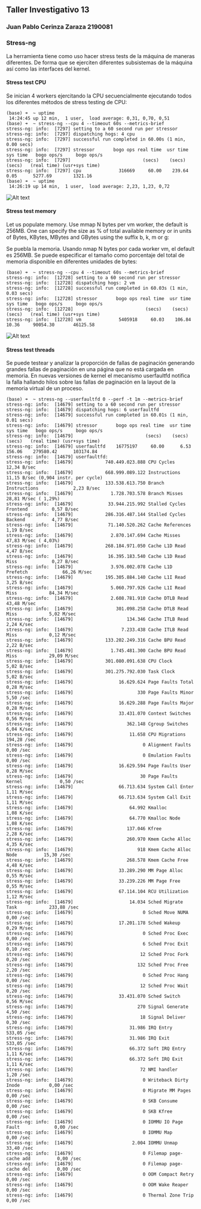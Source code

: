
## Taller Investigativo 13
### Juan Pablo Cerinza Zaraza 2190081

### Stress-ng
La herramienta tiene como uso hacer stress tests de la máquina de maneras diferentes. De forma que se ejerciten diferentes subsistemas de la máquina así como las interfaces del kernel.

#### Stress test CPU

Se inician 4 workers ejercitando la CPU secuencialmente ejecutando todos los diferentes métodos de stress testing de CPU:

	(base) ➜  ~ uptime
	 14:24:45 up 12 min,  1 user,  load average: 0,31, 0,70, 0,51
	(base) ➜  ~ stress-ng --cpu 4 --timeout 60s --metrics-brief
	stress-ng: info:  [7297] setting to a 60 second run per stressor
	stress-ng: info:  [7297] dispatching hogs: 4 cpu
	stress-ng: info:  [7297] successful run completed in 60.00s (1 min, 0.00 secs)
	stress-ng: info:  [7297] stressor       bogo ops real time  usr time  sys time   bogo ops/s     bogo ops/s
	stress-ng: info:  [7297]                           (secs)    (secs)    (secs)   (real time) (usr+sys time)
	stress-ng: info:  [7297] cpu              316669     60.00    239.64      0.05      5277.69        1321.16
	(base) ➜  ~ uptime
	 14:26:19 up 14 min,  1 user,  load average: 2,23, 1,23, 0,72

<img title="cpu graphics" alt="Alt text" src="cpu.png">

#### Stress test memory

Let us populate memory. Use mmap N bytes per vm worker, the default is 256MB. One can specify the size as % of total available memory or in units of Bytes, KBytes, MBytes and GBytes using the suffix b, k, m or g:

Se puebla la memoria. Usando nmap N bytes por cada worker vm, el default es 256MB. Se puede especificar el tamaño como porcentaje del total de memoria disponible en diferentes unidades de bytes:

	(base) ➜  ~ stress-ng --cpu 4 --timeout 60s --metrics-brief
	stress-ng: info:  [12728] setting to a 60 second run per stressor
	stress-ng: info:  [12728] dispatching hogs: 2 vm
	stress-ng: info:  [12728] successful run completed in 60.03s (1 min, 0.03 secs)
	stress-ng: info:  [12728] stressor       bogo ops real time  usr time  sys time   bogo ops/s     bogo ops/s
	stress-ng: info:  [12728]                           (secs)    (secs)    (secs)   (real time) (usr+sys time)
	stress-ng: info:  [12728] vm              5405918     60.03    106.84     10.36     90054.30       46125.58

<img title="mem graphics" alt="Alt text" src="mem.png">

#### Stress test threads

Se puede testear y analizar la proporción de fallas de paginación generando grandes fallas de paginación en una página que no está cargada en memoria. En nuevas versiones de kernel el mecanismo userfaultfd notifica la falla hallando hilos sobre las fallas de paginación en la layout de la memoria virtual de un proceso.

	(base) ➜  ~ stress-ng --userfaultfd 0 --perf -t 1m --metrics-brief
	stress-ng: info:  [14679] setting to a 60 second run per stressor
	stress-ng: info:  [14679] dispatching hogs: 6 userfaultfd
	stress-ng: info:  [14679] successful run completed in 60.01s (1 min, 0.01 secs)
	stress-ng: info:  [14679] stressor       bogo ops real time  usr time  sys time   bogo ops/s     bogo ops/s
	stress-ng: info:  [14679]                           (secs)    (secs)    (secs)   (real time) (usr+sys time)
	stress-ng: info:  [14679] userfaultfd    16775197     60.00      6.53    156.06    279580.42      103174.84
	stress-ng: info:  [14679] userfaultfd:
	stress-ng: info:  [14679]            740.449.023.888 CPU Cycles                     12,34 B/sec
	stress-ng: info:  [14679]            668.999.089.122 Instructions                   11,15 B/sec (0,904 instr. per cycle)
	stress-ng: info:  [14679]            133.538.613.750 Branch Instructions             2,23 B/sec
	stress-ng: info:  [14679]              1.728.703.578 Branch Misses                  28,81 M/sec ( 1,29%)
	stress-ng: info:  [14679]             33.944.215.992 Stalled Cycles Frontend         0,57 B/sec
	stress-ng: info:  [14679]            286.316.487.144 Stalled Cycles Backend          4,77 B/sec
	stress-ng: info:  [14679]             71.140.520.262 Cache References                1,19 B/sec
	stress-ng: info:  [14679]              2.870.147.694 Cache Misses                   47,83 M/sec ( 4,03%)
	stress-ng: info:  [14679]            268.184.971.050 Cache L1D Read                  4,47 B/sec
	stress-ng: info:  [14679]             16.395.183.540 Cache L1D Read Miss             0,27 B/sec
	stress-ng: info:  [14679]              3.976.002.078 Cache L1D Prefetch             66,26 M/sec
	stress-ng: info:  [14679]            195.305.884.140 Cache L1I Read                  3,25 B/sec
	stress-ng: info:  [14679]              5.060.797.926 Cache L1I Read Miss            84,34 M/sec
	stress-ng: info:  [14679]              2.608.781.910 Cache DTLB Read                43,48 M/sec
	stress-ng: info:  [14679]                301.098.258 Cache DTLB Read Miss            5,02 M/sec
	stress-ng: info:  [14679]                    134.346 Cache ITLB Read                 2,24 K/sec
	stress-ng: info:  [14679]                  7.233.438 Cache ITLB Read Miss            0,12 M/sec
	stress-ng: info:  [14679]            133.202.249.316 Cache BPU Read                  2,22 B/sec
	stress-ng: info:  [14679]              1.745.481.300 Cache BPU Read Miss            29,09 M/sec
	stress-ng: info:  [14679]            301.080.091.638 CPU Clock                       5,02 B/sec
	stress-ng: info:  [14679]            301.275.792.030 Task Clock                      5,02 B/sec
	stress-ng: info:  [14679]                 16.629.624 Page Faults Total               0,28 M/sec
	stress-ng: info:  [14679]                        330 Page Faults Minor               5,50 /sec 
	stress-ng: info:  [14679]                 16.629.288 Page Faults Major               0,28 M/sec
	stress-ng: info:  [14679]                 33.431.070 Context Switches                0,56 M/sec
	stress-ng: info:  [14679]                    362.148 Cgroup Switches                 6,04 K/sec
	stress-ng: info:  [14679]                     11.658 CPU Migrations                194,28 /sec 
	stress-ng: info:  [14679]                          0 Alignment Faults                0,00 /sec 
	stress-ng: info:  [14679]                          0 Emulation Faults                0,00 /sec 
	stress-ng: info:  [14679]                 16.629.594 Page Faults User                0,28 M/sec
	stress-ng: info:  [14679]                         30 Page Faults Kernel              0,50 /sec 
	stress-ng: info:  [14679]                 66.713.634 System Call Enter               1,11 M/sec
	stress-ng: info:  [14679]                 66.713.634 System Call Exit                1,11 M/sec
	stress-ng: info:  [14679]                     64.992 Kmalloc                         1,08 K/sec
	stress-ng: info:  [14679]                     64.770 Kmalloc Node                    1,08 K/sec
	stress-ng: info:  [14679]                    137.046 Kfree                           2,28 K/sec
	stress-ng: info:  [14679]                    260.970 Kmem Cache Alloc                4,35 K/sec
	stress-ng: info:  [14679]                        918 Kmem Cache Alloc Node          15,30 /sec 
	stress-ng: info:  [14679]                    268.578 Kmem Cache Free                 4,48 K/sec
	stress-ng: info:  [14679]                 33.289.290 MM Page Alloc                   0,55 M/sec
	stress-ng: info:  [14679]                 33.239.226 MM Page Free                    0,55 M/sec
	stress-ng: info:  [14679]                 67.114.104 RCU Utilization                 1,12 M/sec
	stress-ng: info:  [14679]                     14.034 Sched Migrate Task            233,88 /sec 
	stress-ng: info:  [14679]                          0 Sched Move NUMA                 0,00 /sec 
	stress-ng: info:  [14679]                 17.201.178 Sched Wakeup                    0,29 M/sec
	stress-ng: info:  [14679]                          0 Sched Proc Exec                 0,00 /sec 
	stress-ng: info:  [14679]                          6 Sched Proc Exit                 0,10 /sec 
	stress-ng: info:  [14679]                         12 Sched Proc Fork                 0,20 /sec 
	stress-ng: info:  [14679]                        132 Sched Proc Free                 2,20 /sec 
	stress-ng: info:  [14679]                          0 Sched Proc Hang                 0,00 /sec 
	stress-ng: info:  [14679]                         12 Sched Proc Wait                 0,20 /sec 
	stress-ng: info:  [14679]                 33.431.070 Sched Switch                    0,56 M/sec
	stress-ng: info:  [14679]                        270 Signal Generate                 4,50 /sec 
	stress-ng: info:  [14679]                         18 Signal Deliver                  0,30 /sec 
	stress-ng: info:  [14679]                     31.986 IRQ Entry                     533,05 /sec 
	stress-ng: info:  [14679]                     31.986 IRQ Exit                      533,05 /sec 
	stress-ng: info:  [14679]                     66.372 Soft IRQ Entry                  1,11 K/sec
	stress-ng: info:  [14679]                     66.372 Soft IRQ Exit                   1,11 K/sec
	stress-ng: info:  [14679]                         72 NMI handler                     1,20 /sec 
	stress-ng: info:  [14679]                          0 Writeback Dirty Inode           0,00 /sec 
	stress-ng: info:  [14679]                          0 Migrate MM Pages                0,00 /sec 
	stress-ng: info:  [14679]                          0 SKB Consume                     0,00 /sec 
	stress-ng: info:  [14679]                          0 SKB Kfree                       0,00 /sec 
	stress-ng: info:  [14679]                          0 IOMMU IO Page Fault             0,00 /sec 
	stress-ng: info:  [14679]                          0 IOMMU Map                       0,00 /sec 
	stress-ng: info:  [14679]                      2.004 IOMMU Unmap                    33,40 /sec 
	stress-ng: info:  [14679]                          0 Filemap page-cache add          0,00 /sec 
	stress-ng: info:  [14679]                          0 Filemap page-cache del          0,00 /sec 
	stress-ng: info:  [14679]                          0 OOM Compact Retry               0,00 /sec 
	stress-ng: info:  [14679]                          0 OOM Wake Reaper                 0,00 /sec 
	stress-ng: info:  [14679]                          0 Thermal Zone Trip               0,00 /sec 

